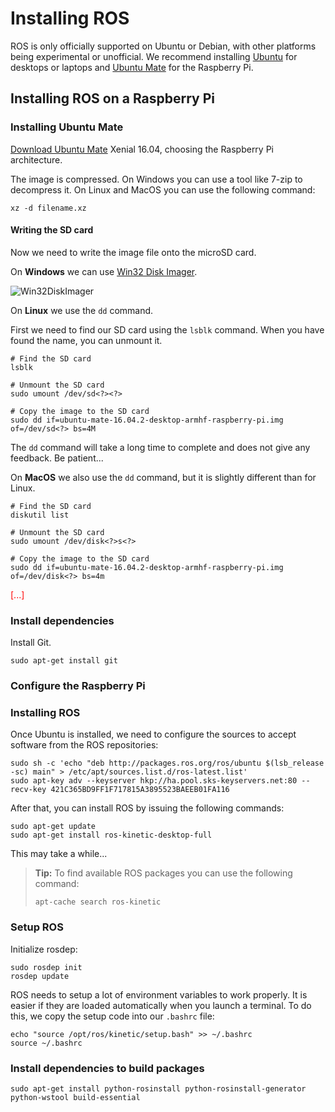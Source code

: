 # Installing ROS

ROS is only officially supported on Ubuntu or Debian, with other platforms being experimental or unofficial. We recommend installing [Ubuntu](https://www.ubuntu.com/download/desktop) for desktops or laptops and [Ubuntu Mate](https://ubuntu-mate.org/raspberry-pi/) for the Raspberry Pi.

## Installing ROS on a Raspberry Pi

### Installing Ubuntu Mate
[Download Ubuntu Mate](https://ubuntu-mate.org/download/) Xenial 16.04, choosing the Raspberry Pi architecture.

The image is compressed. On Windows you can use a tool like 7-zip to decompress it. On Linux and MacOS you can use the following command:

```
xz -d filename.xz
```

#### Writing the SD card
Now we need to write the image file onto the microSD card. 

On **Windows** we can use [Win32 Disk Imager](https://sourceforge.net/projects/win32diskimager/). 

![Win32DiskImager](../img/software/ros/win32diskimager01.png)

On **Linux** we use the `dd` command.

First we need to find our SD card using the `lsblk` command. When you have found the name, you can unmount it.


```
# Find the SD card
lsblk

# Unmount the SD card
sudo umount /dev/sd<?><?> 

# Copy the image to the SD card
sudo dd if=ubuntu-mate-16.04.2-desktop-armhf-raspberry-pi.img of=/dev/sd<?> bs=4M
```

The `dd` command will take a long time to complete and does not give any feedback. Be patient...

On **MacOS** we also use the `dd` command, but it is slightly different than for Linux.

```
# Find the SD card
diskutil list

# Unmount the SD card
sudo umount /dev/disk<?>s<?>

# Copy the image to the SD card
sudo dd if=ubuntu-mate-16.04.2-desktop-armhf-raspberry-pi.img of=/dev/disk<?> bs=4m
```

<span style="color:#FF0000;">[...]</span>

### Install dependencies

Install Git.
```
sudo apt-get install git
```

### Configure the Raspberry Pi



### Installing ROS

Once Ubuntu is installed, we need to configure the sources to accept software from the ROS repositories:

```
sudo sh -c 'echo "deb http://packages.ros.org/ros/ubuntu $(lsb_release -sc) main" > /etc/apt/sources.list.d/ros-latest.list'
sudo apt-key adv --keyserver hkp://ha.pool.sks-keyservers.net:80 --recv-key 421C365BD9FF1F717815A3895523BAEEB01FA116
```


After that, you can install ROS by issuing the following commands:

```
sudo apt-get update
sudo apt-get install ros-kinetic-desktop-full
```

This may take a while...

>**Tip:** To find available ROS packages you can use the following command:
>```
>apt-cache search ros-kinetic
>```

### Setup ROS

Initialize rosdep:
```
sudo rosdep init
rosdep update
```

ROS needs to setup a lot of environment variables to work properly. It is easier if they are loaded automatically
when you launch a terminal. To do this, we copy the setup code into our `.bashrc` file:
```
echo "source /opt/ros/kinetic/setup.bash" >> ~/.bashrc
source ~/.bashrc
```

### Install dependencies to build packages

```
sudo apt-get install python-rosinstall python-rosinstall-generator python-wstool build-essential
```


